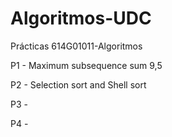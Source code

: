 # Algoritmos-UDC
Prácticas 614G01011-Algoritmos

P1 - Maximum subsequence sum
9,5

P2 - Selection sort and Shell sort

P3 -

P4 -
